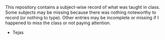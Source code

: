 
This repository contains a subject-wise record of what was taught in class. Some subjects may be missing because there was nothing noteworthy to record (or nothing to type). Other entries may be incomplete or missing if I happened to miss the class or not paying attention.  
- Tejas
